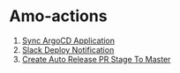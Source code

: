# Amo-actions

1. [Sync ArgoCD Application](https://github.com/amomama/amo-actions/tree/master/wait-sync-argo)
2. [Slack Deploy Notification](https://github.com/amomama/amo-actions/tree/master/slack-deploy-notification)
3. [Create Auto Release PR Stage To Master](https://github.com/amomama/amo-actions/tree/master/auto-pr-stage-to-master)
